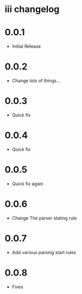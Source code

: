 # iii changelog

# 0.0.1

- Initial Release


# 0.0.2

- Change lots of things...

# 0.0.3

- Quick fix

# 0.0.4

- Quick fix

# 0.0.5

- Quick fix again


# 0.0.6

- Change The parser stating rule

# 0.0.7

- Add various parsing start rules

# 0.0.8

- Fixes
